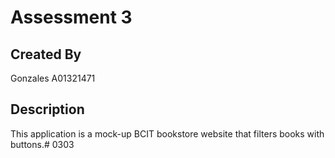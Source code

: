 # Assessment 3
## Created By
Gonzales
A01321471
## Description
This application is a mock-up BCIT bookstore website that filters books with buttons.# 0303
